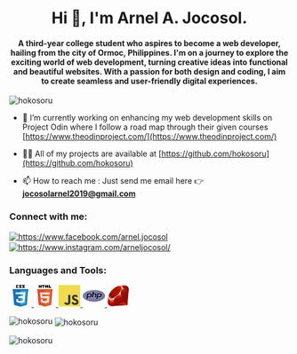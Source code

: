 <h1 align="center">Hi 👋, I'm Arnel A. Jocosol.</h1>
<h4 align="center">A third-year college student who aspires to become a web developer, hailing from the city of Ormoc, Philippines. I'm on a journey to explore the exciting world of web development, turning creative ideas into functional and beautiful websites. With a passion for both design and coding, I aim to create seamless and user-friendly digital experiences.</h4>

<p align="left"> <img src="https://komarev.com/ghpvc/?username=hokosoru&label=Profile%20views&color=0e75b6&style=flat" alt="hokosoru" /> </p>

- 🔭 I’m currently working on enhancing my web development skills on Project Odin where I follow a road map through their given courses [https://www.theodinproject.com/](https://www.theodinproject.com/)

- 👨‍💻 All of my projects are available at [https://github.com/hokosoru](https://github.com/hokosoru)

- 📫 How to reach me : Just send me email here 👉 **jocosolarnel2019@gmail.com**

<h3 align="left">Connect with me:</h3>
<p align="left">
<a href="https://fb.com/https://www.facebook.com/arnel.jocosol" target="blank"><img align="center" src="https://raw.githubusercontent.com/rahuldkjain/github-profile-readme-generator/master/src/images/icons/Social/facebook.svg" alt="https://www.facebook.com/arnel.jocosol" height="30" width="40" /></a>
<a href="https://instagram.com/https://www.instagram.com/arneljocosol/" target="blank"><img align="center" src="https://raw.githubusercontent.com/rahuldkjain/github-profile-readme-generator/master/src/images/icons/Social/instagram.svg" alt="https://www.instagram.com/arneljocosol/" height="30" width="40" /></a>
</p>

<h3 align="left">Languages and Tools:</h3>
<p align="left"> <a href="https://www.w3schools.com/css/" target="_blank" rel="noreferrer"> <img src="https://raw.githubusercontent.com/devicons/devicon/master/icons/css3/css3-original-wordmark.svg" alt="css3" width="40" height="40"/> </a> <a href="https://www.w3.org/html/" target="_blank" rel="noreferrer"> <img src="https://raw.githubusercontent.com/devicons/devicon/master/icons/html5/html5-original-wordmark.svg" alt="html5" width="40" height="40"/> </a> <a href="https://developer.mozilla.org/en-US/docs/Web/JavaScript" target="_blank" rel="noreferrer"> <img src="https://raw.githubusercontent.com/devicons/devicon/master/icons/javascript/javascript-original.svg" alt="javascript" width="40" height="40"/> </a> <a href="https://www.php.net" target="_blank" rel="noreferrer"> <img src="https://raw.githubusercontent.com/devicons/devicon/master/icons/php/php-original.svg" alt="php" width="40" height="40"/> </a> <a href="https://www.ruby-lang.org/en/" target="_blank" rel="noreferrer"> <img src="https://raw.githubusercontent.com/devicons/devicon/master/icons/ruby/ruby-original.svg" alt="ruby" width="40" height="40"/> </a> </p>

<p><img align="left" src="https://github-readme-stats.vercel.app/api/top-langs?username=hokosoru&show_icons=true&locale=en&layout=compact" alt="hokosoru" /></p>

<p>&nbsp;<img align="center" src="https://github-readme-stats.vercel.app/api?username=hokosoru&show_icons=true&locale=en" alt="hokosoru" /></p>

<p><img align="center" src="https://github-readme-streak-stats.herokuapp.com/?user=hokosoru&" alt="hokosoru" /></p>
